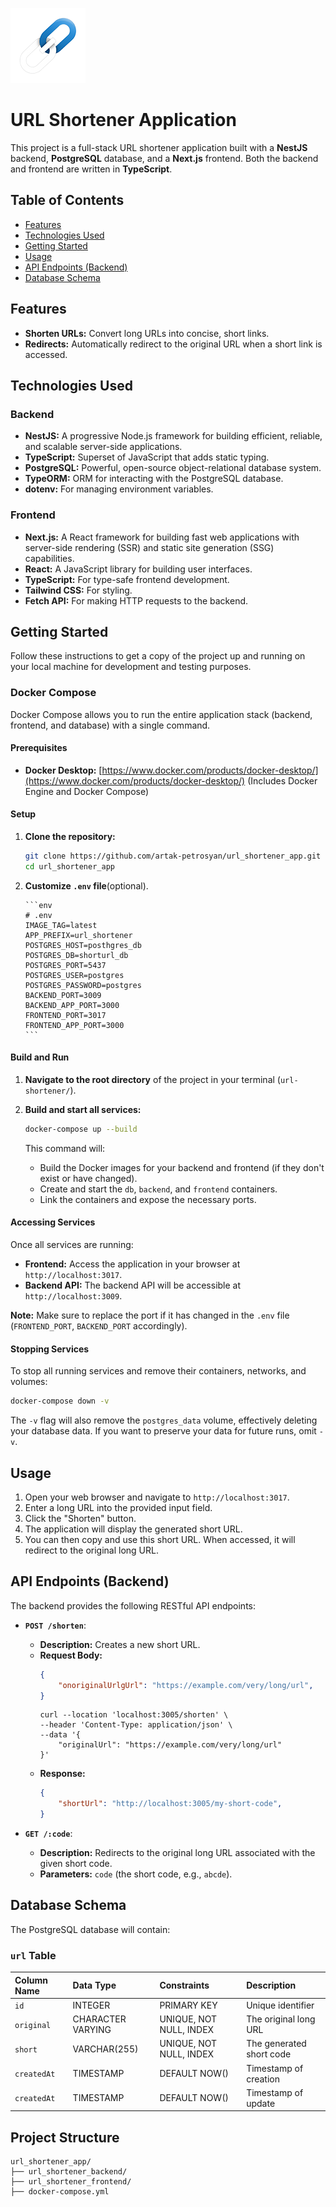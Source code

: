 ![Logo](https://github.com/artak-petrosyan/url_shortener_app/blob/main/url_shortener_frontend/public/logo_small.png?raw=true)
# URL Shortener Application

This project is a full-stack URL shortener application built with a **NestJS** backend, **PostgreSQL** database, and a **Next.js** frontend. Both the backend and frontend are written in **TypeScript**.

## Table of Contents

  * [Features](#features)
  * [Technologies Used](#technologies-used)
  * [Getting Started](#getting-started)
  * [Usage](#usage)
  * [API Endpoints (Backend)](#api-endpoints-backend)
  * [Database Schema](#database-schema)

## Features

  * **Shorten URLs:** Convert long URLs into concise, short links.
  * **Redirects:** Automatically redirect to the original URL when a short link is accessed.

## Technologies Used

### Backend

  * **NestJS:** A progressive Node.js framework for building efficient, reliable, and scalable server-side applications.
  * **TypeScript:** Superset of JavaScript that adds static typing.
  * **PostgreSQL:** Powerful, open-source object-relational database system.
  * **TypeORM:** ORM for interacting with the PostgreSQL database.
  * **dotenv:** For managing environment variables.
 
### Frontend

  * **Next.js:** A React framework for building fast web applications with server-side rendering (SSR) and static site generation (SSG) capabilities.
  * **React:** A JavaScript library for building user interfaces.
  * **TypeScript:** For type-safe frontend development.
  * **Tailwind CSS:** For styling.
  * **Fetch API:** For making HTTP requests to the backend.

## Getting Started

Follow these instructions to get a copy of the project up and running on your local machine for development and testing purposes.

### Docker Compose

Docker Compose allows you to run the entire application stack (backend, frontend, and database) with a single command.

#### Prerequisites

  * **Docker Desktop:** [https://www.docker.com/products/docker-desktop/](https://www.docker.com/products/docker-desktop/) (Includes Docker Engine and Docker Compose)

#### Setup

1.  **Clone the repository:**

    ```bash
    git clone https://github.com/artak-petrosyan/url_shortener_app.git
    cd url_shortener_app
    ```

2.  **Customize `.env` file**(optional).

        ```env
        # .env
        IMAGE_TAG=latest
        APP_PREFIX=url_shortener
        POSTGRES_HOST=posthgres_db
        POSTGRES_DB=shorturl_db
        POSTGRES_PORT=5437
        POSTGRES_USER=postgres
        POSTGRES_PASSWORD=postgres
        BACKEND_PORT=3009
        BACKEND_APP_PORT=3000
        FRONTEND_PORT=3017
        FRONTEND_APP_PORT=3000
        ```

#### Build and Run

1.  **Navigate to the root directory** of the project in your terminal (`url-shortener/`).

2.  **Build and start all services:**

    ```bash
    docker-compose up --build
    ```

    This command will:

      * Build the Docker images for your backend and frontend (if they don't exist or have changed).
      * Create and start the `db`, `backend`, and `frontend` containers.
      * Link the containers and expose the necessary ports.


#### Accessing Services

Once all services are running:

  * **Frontend:** Access the application in your browser at `http://localhost:3017`.
  * **Backend API:** The backend API will be accessible at `http://localhost:3009`.

  **Note:** Make sure to replace the port if it has changed in the `.env` file (`FRONTEND_PORT`, `BACKEND_PORT` accordingly).

#### Stopping Services

To stop all running services and remove their containers, networks, and volumes:

```bash
docker-compose down -v
```

The `-v` flag will also remove the `postgres_data` volume, effectively deleting your database data. If you want to preserve your data for future runs, omit `-v`.

## Usage

1.  Open your web browser and navigate to `http://localhost:3017`.
2.  Enter a long URL into the provided input field.
3.  Click the "Shorten" button.
4.  The application will display the generated short URL.
5.  You can then copy and use this short URL. When accessed, it will redirect to the original long URL.

## API Endpoints (Backend)

The backend provides the following RESTful API endpoints:

  * **`POST /shorten`**:

      * **Description:** Creates a new short URL.
      * **Request Body:**
        ```json
        {
            "onoriginalUrlgUrl": "https://example.com/very/long/url",
        }
        ```
        ```cURL
        curl --location 'localhost:3005/shorten' \
        --header 'Content-Type: application/json' \
        --data '{
            "originalUrl": "https://example.com/very/long/url"
        }'
        ```
      * **Response:**
        ```json
        {
            "shortUrl": "http://localhost:3005/my-short-code",
        }
        ```

  * **`GET /:code`**:

      * **Description:** Redirects to the original long URL associated with the given short code.
      * **Parameters:** `code` (the short code, e.g., `abcde`).

## Database Schema

The PostgreSQL database will contain:

### `url` Table

| Column Name | Data Type | Constraints | Description              |
| :---------- | :-------- | :---------- | :----------------------- |
| `id`        | INTEGER      | PRIMARY KEY | Unique identifier        |
| `original`  | CHARACTER VARYING      | UNIQUE, NOT NULL, INDEX   | The original long URL    |
| `short`| VARCHAR(255)      | UNIQUE, NOT NULL, INDEX   | The generated short code |
| `createdAt`| TIMESTAMP | DEFAULT NOW() | Timestamp of creation |
| `createdAt`| TIMESTAMP | DEFAULT NOW() | Timestamp of update |

## Project Structure

```
url_shortener_app/
├── url_shortener_backend/
├── url_shortener_frontend/
├── docker-compose.yml
```

